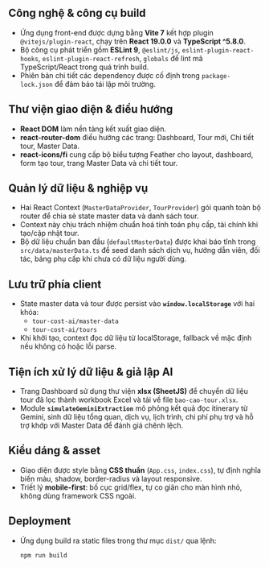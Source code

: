 

## Công nghệ & công cụ build

- Ứng dụng front-end được dựng bằng **Vite 7** kết hợp plugin `@vitejs/plugin-react`, chạy trên **React 19.0.0** và **TypeScript ^5.8.0**.
- Bộ công cụ phát triển gồm **ESLint 9**, `@eslint/js`, `eslint-plugin-react-hooks`, `eslint-plugin-react-refresh`, `globals` để lint mã TypeScript/React trong quá trình build.
- Phiên bản chi tiết các dependency được cố định trong `package-lock.json` để đảm bảo tái lập môi trường.

## Thư viện giao diện & điều hướng
- **React DOM** làm nền tảng kết xuất giao diện.
- **react-router-dom** điều hướng các trang: Dashboard, Tour mới, Chi tiết tour, Master Data.
- **react-icons/fi** cung cấp bộ biểu tượng Feather cho layout, dashboard, form tạo tour, trang Master Data và chi tiết tour.

## Quản lý dữ liệu & nghiệp vụ
- Hai React Context (`MasterDataProvider`, `TourProvider`) gói quanh toàn bộ router để chia sẻ state master data và danh sách tour.
- Context này chịu trách nhiệm chuẩn hoá tính toán phụ cấp, tài chính khi tạo/cập nhật tour.
- Bộ dữ liệu chuẩn ban đầu (`defaultMasterData`) được khai báo tĩnh trong `src/data/masterData.ts` để seed danh sách dịch vụ, hướng dẫn viên, đối tác, bảng phụ cấp khi chưa có dữ liệu người dùng.

## Lưu trữ phía client
- State master data và tour được persist vào **`window.localStorage`** với hai khóa:
  - `tour-cost-ai/master-data`
  - `tour-cost-ai/tours`
- Khi khởi tạo, context đọc dữ liệu từ localStorage, fallback về mặc định nếu không có hoặc lỗi parse.

## Tiện ích xử lý dữ liệu & giả lập AI
- Trang Dashboard sử dụng thư viện **xlsx (SheetJS)** để chuyển dữ liệu tour đã lọc thành workbook Excel và tải về file `bao-cao-tour.xlsx`.
- Module **`simulateGeminiExtraction`** mô phỏng kết quả đọc itinerary từ Gemini, sinh dữ liệu tổng quan, dịch vụ, lịch trình, chi phí phụ trợ và hỗ trợ khớp với Master Data để đánh giá chênh lệch.

## Kiểu dáng & asset
- Giao diện được style bằng **CSS thuần** (`App.css`, `index.css`), tự định nghĩa biến màu, shadow, border-radius và layout responsive.
- Triết lý **mobile-first**: bố cục grid/flex, tự co giãn cho màn hình nhỏ, không dùng framework CSS ngoài.

## Deployment
- Ứng dụng build ra static files trong thư mục `dist/` qua lệnh:
  ```bash
  npm run build
  ```

